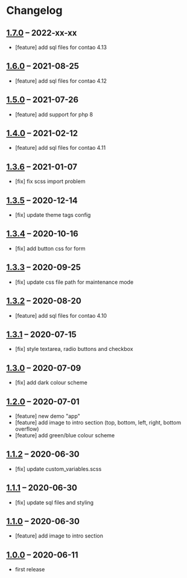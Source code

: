 # Changelog

## [1.7.0](https://github.com/contao-themes-net/convert-theme-bundle/tree/1.7.0) – 2022-xx-xx

- [feature] add sql files for contao 4.13

## [1.6.0](https://github.com/contao-themes-net/convert-theme-bundle/tree/1.6.0) – 2021-08-25

- [feature] add sql files for contao 4.12

## [1.5.0](https://github.com/contao-themes-net/convert-theme-bundle/tree/1.5.0) – 2021-07-26

- [feature] add support for php 8

## [1.4.0](https://github.com/contao-themes-net/convert-theme-bundle/tree/1.4.0) – 2021-02-12

- [feature] add sql files for contao 4.11

## [1.3.6](https://github.com/contao-themes-net/convert-theme-bundle/tree/1.3.6) – 2021-01-07

- [fix] fix scss import problem

## [1.3.5](https://github.com/contao-themes-net/convert-theme-bundle/tree/1.3.5) – 2020-12-14

- [fix] update theme tags config

## [1.3.4](https://github.com/contao-themes-net/convert-theme-bundle/tree/1.3.4) – 2020-10-16

- [fix] add button css for form

## [1.3.3](https://github.com/contao-themes-net/convert-theme-bundle/tree/1.3.3) – 2020-09-25

- [fix] update css file path for maintenance mode

## [1.3.2](https://github.com/contao-themes-net/convert-theme-bundle/tree/1.3.2) – 2020-08-20

- [feature] add sql files for contao 4.10

## [1.3.1](https://github.com/contao-themes-net/convert-theme-bundle/tree/1.3.1) – 2020-07-15

- [fix] style textarea, radio buttons and checkbox

## [1.3.0](https://github.com/contao-themes-net/convert-theme-bundle/tree/1.3.0) – 2020-07-09

- [fix] add dark colour scheme

## [1.2.0](https://github.com/contao-themes-net/convert-theme-bundle/tree/1.2.0) – 2020-07-01

- [feature] new demo "app"
- [feature] add image to intro section (top, bottom, left, right, bottom overflow)
- [feature] add green/blue colour scheme

## [1.1.2](https://github.com/contao-themes-net/convert-theme-bundle/tree/1.1.2) – 2020-06-30

- [fix] update custom_variables.scss

## [1.1.1](https://github.com/contao-themes-net/convert-theme-bundle/tree/1.1.1) – 2020-06-30

- [fix] update sql files and styling

## [1.1.0](https://github.com/contao-themes-net/convert-theme-bundle/tree/1.1.0) – 2020-06-30

- [feature] add image to intro section

## [1.0.0](https://github.com/contao-themes-net/convert-theme-bundle/tree/1.0.0) – 2020-06-11

- first release 
